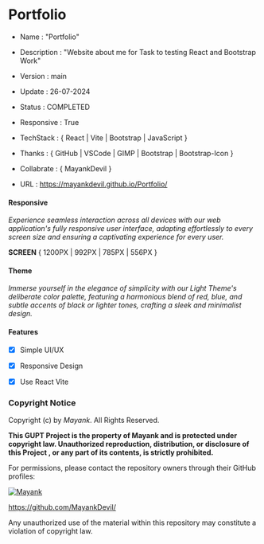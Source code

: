 
# Portfolio

- Name : "Portfolio"

- Description : "Website about me for Task to testing React and Bootstrap Work"

- Version : main

- Update : 26-07-2024

- Status : COMPLETED

- Responsive : True

- TechStack : { React | Vite | Bootstrap | JavaScript }

- Thanks : { GitHub | VSCode | GIMP | Bootstrap | Bootstrap-Icon }

- Collabrate : { MayankDevil }

- URL : https://mayankdevil.github.io/Portfolio/

#### Responsive

_Experience seamless interaction across all devices with our web application's fully responsive user interface, adapting effortlessly to every screen size and ensuring a captivating experience for every user._

  **SCREEN** { 1200PX | 992PX | 785PX | 556PX }

#### Theme

_Immerse yourself in the elegance of simplicity with our Light Theme's deliberate color palette, featuring a harmonious blend of red, blue, and subtle accents of black or lighter tones, crafting a sleek and minimalist design._

#### Features

 - [x] Simple UI/UX
 
 - [x] Responsive Design
 
 - [x] Use React Vite


### Copyright Notice

Copyright (c) by _Mayank_. All Rights Reserved.

__This GUPT Project is the property of Mayank and is protected under copyright law. Unauthorized reproduction, distribution, or disclosure of this Project , or any part of its contents, is strictly prohibited.__

For permissions, please contact the repository owners through their GitHub profiles:

[![Mayank](https://img.shields.io/badge/MayankDevil-FF0000?style=for-the-badge&logo=github&logoColor=white)](https://mayankdevil.github.io/MayankDevil/)

https://github.com/MayankDevil/

Any unauthorized use of the material within this repository may constitute a violation of copyright law.



